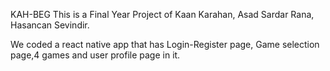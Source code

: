 KAH-BEG
This is a Final Year Project of Kaan Karahan, Asad Sardar Rana, Hasancan Sevindir.

We coded a react native app that has Login-Register page, Game selection page,4 games and user profile page in it.
